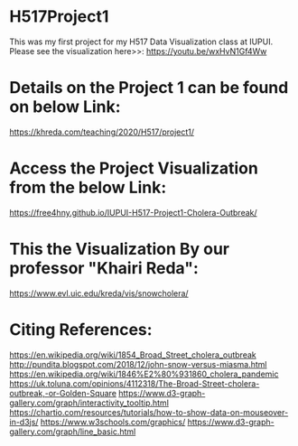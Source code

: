 # H517Project1
This was my first project for my H517 Data Visualization class at IUPUI. Please see the visualization here>>:
https://youtu.be/wxHvN1Gf4Ww

Details on the Project 1 can be found on below Link:
============================================
https://khreda.com/teaching/2020/H517/project1/


Access the Project Visualization from the below Link:
====================================================
https://free4hny.github.io/IUPUI-H517-Project1-Cholera-Outbreak/

This the Visualization By our professor "Khairi Reda":
=======================================================
https://www.evl.uic.edu/kreda/vis/snowcholera/

Citing References:
===================================================
https://en.wikipedia.org/wiki/1854_Broad_Street_cholera_outbreak
http://pundita.blogspot.com/2018/12/john-snow-versus-miasma.html
https://en.wikipedia.org/wiki/1846%E2%80%931860_cholera_pandemic
https://uk.toluna.com/opinions/4112318/The-Broad-Street-cholera-outbreak,-or-Golden-Square
https://www.d3-graph-gallery.com/graph/interactivity_tooltip.html
https://chartio.com/resources/tutorials/how-to-show-data-on-mouseover-in-d3js/
https://www.w3schools.com/graphics/
https://www.d3-graph-gallery.com/graph/line_basic.html
